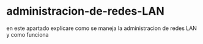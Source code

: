 # administracion-de-redes-LAN
en este apartado explicare como se maneja la administracion de redes LAN y como funciona
